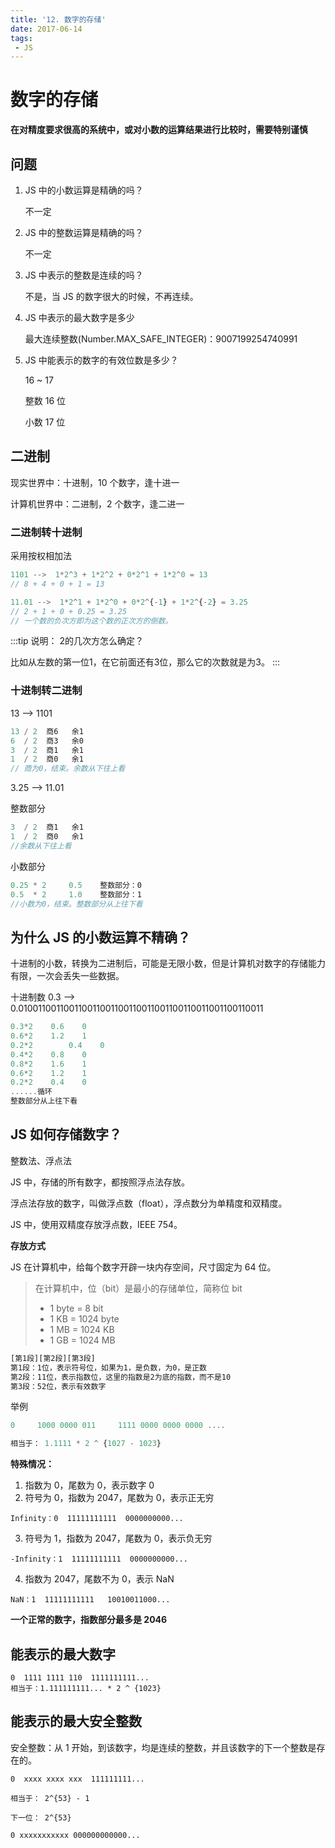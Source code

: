 ```yaml
---
title: '12. 数字的存储'
date: 2017-06-14
tags:
 - JS
---
```


# 数字的存储

**在对精度要求很高的系统中，或对小数的运算结果进行比较时，需要特别谨慎**

## 问题

1. JS 中的小数运算是精确的吗？

   不一定

2. JS 中的整数运算是精确的吗？

   不一定

3. JS 中表示的整数是连续的吗？

   不是，当 JS 的数字很大的时候，不再连续。

4. JS 中表示的最大数字是多少

   最大连续整数(Number.MAX_SAFE_INTEGER)：9007199254740991

5. JS 中能表示的数字的有效位数是多少？

   16 ~ 17

   整数 16 位

   小数 17 位

## 二进制

现实世界中：十进制，10 个数字，逢十进一

计算机世界中：二进制，2 个数字，逢二进一

### 二进制转十进制

采用按权相加法

```js
1101 -->  1*2^3 + 1*2^2 + 0*2^1 + 1*2^0 = 13
// 8 + 4 + 0 + 1 = 13

11.01 -->  1*2^1 + 1*2^0 + 0*2^{-1} + 1*2^{-2} = 3.25
// 2 + 1 + 0 + 0.25 = 3.25
// 一个数的负次方即为这个数的正次方的倒数。
```
:::tip 说明：
2的几次方怎么确定？

比如从左数的第一位1，在它前面还有3位，那么它的次数就是为3。
:::

### 十进制转二进制

13 --> 1101

```js
13 / 2  商6   余1
6  / 2  商3   余0
3  / 2  商1   余1
1  / 2  商0   余1
// 商为0，结束。余数从下往上看
```

3.25 --> 11.01

整数部分

```js
3  / 2  商1   余1
1  / 2  商0   余1
//余数从下往上看
```

小数部分

```js
0.25 * 2     0.5    整数部分：0
0.5  * 2     1.0    整数部分：1
//小数为0，结束。整数部分从上往下看
```

## 为什么 JS 的小数运算不精确？

十进制的小数，转换为二进制后，可能是无限小数，但是计算机对数字的存储能力有限，一次会丢失一些数据。

十进制数 0.3 --> 0.010011001100110011001100110011001100110011001100110011

```js
0.3*2    0.6    0
0.6*2    1.2    1
0.2*2		 0.4    0
0.4*2    0.8    0
0.8*2    1.6    1
0.6*2    1.2    1
0.2*2    0.4    0
......循环
整数部分从上往下看
```

## JS 如何存储数字？

整数法、浮点法

JS 中，存储的所有数字，都按照浮点法存放。

浮点法存放的数字，叫做浮点数（float），浮点数分为单精度和双精度。

JS 中，使用双精度存放浮点数，IEEE 754。

**存放方式**

JS 在计算机中，给每个数字开辟一块内存空间，尺寸固定为 64 位。

> 在计算机中，位（bit）是最小的存储单位，简称位 bit
> - 1 byte = 8 bit
> - 1 KB = 1024 byte
> - 1 MB = 1024 KB
> - 1 GB = 1024 MB

```js
[第1段][第2段][第3段]
第1段：1位，表示符号位，如果为1，是负数，为0，是正数
第2段：11位，表示指数位，这里的指数是2为底的指数，而不是10
第3段：52位，表示有效数字
```

举例

```js
0     1000 0000 011     1111 0000 0000 0000 ....

相当于： 1.1111 * 2 ^ {1027 - 1023} 
```

**特殊情况：**

1. 指数为 0，尾数为 0，表示数字 0
2. 符号为 0，指数为 2047，尾数为 0，表示正无穷

```text
Infinity：0  11111111111  0000000000...
```

3. 符号为 1，指数为 2047，尾数为 0，表示负无穷

```text
-Infinity：1  11111111111  0000000000...
```

4. 指数为 2047，尾数不为 0，表示 NaN

```text
NaN：1  11111111111   10010011000...
```

**一个正常的数字，指数部分最多是 2046**

## 能表示的最大数字

```text
0  1111 1111 110  1111111111...
相当于：1.111111111... * 2 ^ {1023} 
```



## 能表示的最大安全整数

安全整数：从 1 开始，到该数字，均是连续的整数，并且该数字的下一个整数是存在的。

```text
0  xxxx xxxx xxx  111111111...

相当于： 2^{53} - 1 

下一位： 2^{53}
```

  `0 xxxxxxxxxxx 000000000000...`

